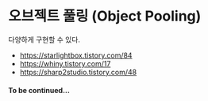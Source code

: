 # 오브젝트 풀링 (Object Pooling)

다양하게 구현할 수 있다.

- https://starlightbox.tistory.com/84
- https://whiny.tistory.com/17
- https://sharp2studio.tistory.com/48

#### To be continued...